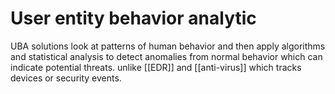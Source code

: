 # User entity behavior analytic

UBA solutions look at patterns of human behavior and then apply algorithms and statistical analysis to detect anomalies from normal behavior which can indicate potential threats. unlike [[EDR]] and [[anti-virus]] which tracks devices or security events.